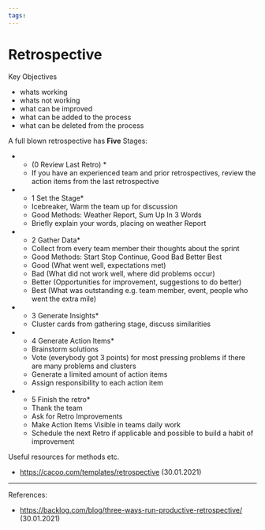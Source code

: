 ```yaml
--- 
tags:
---
```


# Retrospective

Key Objectives
- whats working
- whats not working
- what can be improved
- what can be added to the process
- what can be deleted from the process
  
A full blown retrospective has **Five** Stages:
- * (0 Review Last Retro) *
  - If you have an experienced team and prior retrospectives, review the action items from the last retrospective 
- * 1 Set the Stage*
  - Icebreaker, Warm the team up for discussion
  - Good Methods: Weather Report, Sum Up In 3 Words
  - Briefly explain your words, placing on weather Report
- * 2 Gather Data*
  - Collect from every team member their thoughts about the sprint
  - Good Methods: Start Stop Continue, Good Bad Better Best
  - Good (What went well, expectations met)
  - Bad (What did not work well, where did problems occur)
  - Better (Opportunities for improvement, suggestions to do better)
  - Best (What was outstanding e.g. team member, event, people who went the extra mile)
- * 3 Generate Insights*
  - Cluster cards from gathering stage, discuss similarities
- * 4 Generate Action Items*
  - Brainstorm solutions
  - Vote (everybody got 3 points) for most pressing problems if there are many problems and clusters
  - Generate a limited amount of action items
  - Assign responsibility to each action item
- * 5 Finish the retro*
  - Thank the team
  - Ask for Retro Improvements
  - Make Action Items Visible in teams daily work
  - Schedule the next Retro if applicable and possible to build a habit of improvement


Useful resources for methods etc.
- https://cacoo.com/templates/retrospective (30.01.2021)
---
References:
- https://backlog.com/blog/three-ways-run-productive-retrospective/ (30.01.2021)
